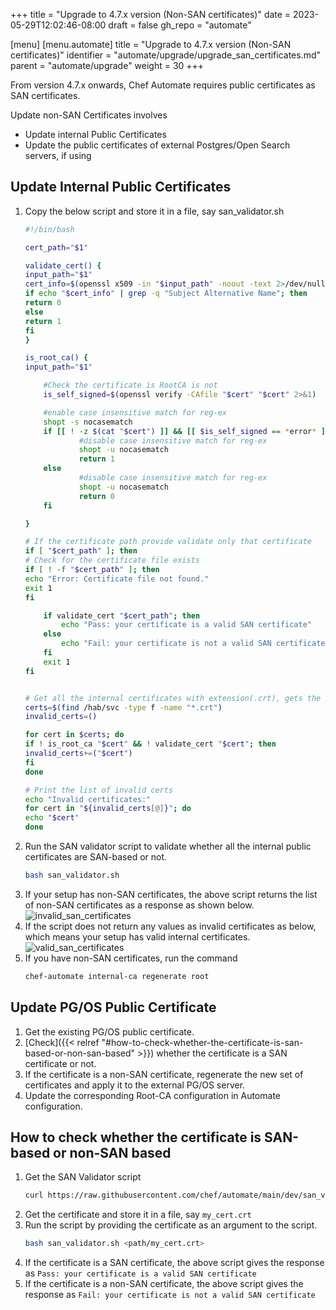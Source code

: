 +++
title = "Upgrade to 4.7.x version (Non-SAN certificates)"
date = 2023-05-29T12:02:46-08:00
draft = false
gh_repo = "automate"

[menu]
  [menu.automate]
    title = "Upgrade to 4.7.x version (Non-SAN certificates)"
    identifier = "automate/upgrade/upgrade_san_certificates.md"
    parent = "automate/upgrade"
    weight = 30
+++

From version 4.7.x onwards, Chef Automate requires public certificates as SAN certificates.

Update non-SAN Certificates involves
- Update internal Public Certificates
- Update the public certificates of external Postgres/Open Search servers, if using

## Update Internal Public Certificates
1. Copy the below script and store it in a file, say san_validator.sh
   ```sh
   #!/bin/bash
   
   cert_path="$1"
   
   validate_cert() {
   input_path="$1"
   cert_info=$(openssl x509 -in "$input_path" -noout -text 2>/dev/null)
   if echo "$cert_info" | grep -q "Subject Alternative Name"; then
   return 0
   else
   return 1
   fi
   }
   
   is_root_ca() {
   input_path="$1"
   
       #Check the certificate is RootCA is not
       is_self_signed=$(openssl verify -CAfile "$cert" "$cert" 2>&1)
   
       #enable case insensitive match for reg-ex
       shopt -s nocasematch
       if [[ ! -z $(cat "$cert") ]] && [[ $is_self_signed == *error* ]]; then
               #disable case insensitive match for reg-ex
               shopt -u nocasematch
               return 1
       else
               #disable case insensitive match for reg-ex
               shopt -u nocasematch
               return 0
       fi
   
   }
   
   # If the certificate path provide validate only that certificate
   if [ "$cert_path" ]; then
   # Check for the certificate file exists
   if [ ! -f "$cert_path" ]; then
   echo "Error: Certificate file not found."
   exit 1
   fi
   
       if validate_cert "$cert_path"; then
           echo "Pass: your certificate is a valid SAN certificate"
       else
           echo "Fail: your certificate is not a valid SAN certificate"
       fi
       exit 1
   fi
   
   
   # Get all the internal certificates with extension(.crt), gets the RootCA and public certificates
   certs=$(find /hab/svc -type f -name "*.crt")
   invalid_certs=()
   
   for cert in $certs; do
   if ! is_root_ca "$cert" && ! validate_cert "$cert"; then
   invalid_certs+=("$cert")
   fi
   done
   
   # Print the list of invalid certs
   echo "Invalid certificates:"
   for cert in "${invalid_certs[@]}"; do
   echo "$cert"
   done
   ```
2. Run the SAN validator script to validate whether all the internal public certificates are SAN-based or not.
    ```sh 
    bash san_validator.sh
    ```
3. If your setup has non-SAN certificates, the above script returns the list of non-SAN certificates as a response as shown below.
   ![invalid_san_certificates](/images/automate/invalid_san_certificates.png)
4. If the script does not return any values as invalid certificates as below, which means your setup has valid internal certificates.
   ![valid_san_certificates](/images/automate/valid_san_certificates.png)
5. If you have non-SAN certificates, run the command
    ```sh
    chef-automate internal-ca regenerate root
    ```

## Update PG/OS Public Certificate
1. Get the existing PG/OS public certificate.
2. [Check]({{< relref "#how-to-check-whether-the-certificate-is-san-based-or-non-san-based" >}}) whether the certificate is a SAN certificate or not.
3. If the certificate is a non-SAN certificate, regenerate the new set of certificates and apply it to the external PG/OS server.
4. Update the corresponding Root-CA configuration in Automate configuration.

## How to check whether the certificate is SAN-based or non-SAN based
1. Get the SAN Validator script
    ```sh
    curl https://raw.githubusercontent.com/chef/automate/main/dev/san_validator.sh -o san_validator.sh
    ```
2. Get the certificate and store it in a file, say `my_cert.crt`
3. Run the script by providing the certificate as an argument to the script.
    ```sh
    bash san_validator.sh <path/my_cert.crt>
    ```
4. If the certificate is a SAN certificate, the above script gives the response as `Pass: your certificate is a valid SAN certificate`
5. If the certificate is a non-SAN certificate, the above script gives the response as `Fail: your certificate is not a valid SAN certificate`